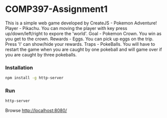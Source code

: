 # COMP397-Assignment1
This is a simple web game developed by CreateJS - Pokemon Adventure! 
Player - Pikachu. You can moving the player with key press up/down/left/right to expore the 'world'.
Goal - Pokemon Crown. You win as you get to the crown.
Rewards - Eggs. You can pick up eggs on the trip. Press 'I' can show/hide your rewards.
Traps - PokeBalls. You will have to restart the game when you are caught by one pokeball and will game over if you are caught by three pokeballs.


### Installation
```bash
npm install -g http-server
```

### Run
```bash
http-server
```
Browse [http://localhost:8080/](#http://localhost:8080/)

